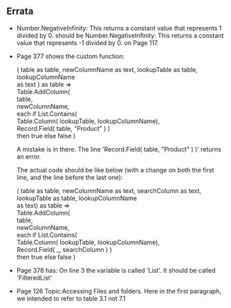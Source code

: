 ## Errata
- Number.NegativeInfinity: This returns a constant value that represents 1 divided by 0. should be Number.NegativeInfinity: This returns a constant value that represents -1 divided by 0. on Page 117.
- Page 377 shows the custom function:  

  ( table as table, newColumnName as text, lookupTable as table, lookupColumnName<br>
  as text ) as table =><br>
  Table.AddColumn(<br>
  table,<br>
  newColumnName,<br>
  each if List.Contains(<br>
  Table.Column( lookupTable, lookupColumnName),<br>
  Record.Field( table, "Product" ) )<br>
  then true else false )<br>
  
  
  A mistake is in there. The line 'Record.Field( table, "Product" ) )' returns an error. 
  
  The actual code should be like below (with a change on both the first line, and the line before the last one): 
  
  ( table as table, newColumnName as text, searchColumn as text, lookupTable as table, lookupColumnName<br>
  as text) as table =><br>
  Table.AddColumn(<br>
    table,<br>
    newColumnName,<br>
    each if List.Contains(<br>
    Table.Column( lookupTable, lookupColumnName),<br>
      Record.Field( _, searchColumn ) )<br>
    then true else false )<br>

- Page 378 has: 
  On line 3 the variable is called 'List'. It should be called 'FilteredList'
- Page 126 Topic:Accessing Files and folders. Here in the first paragraph, we intended to refer to table 3.1 not 7.1
